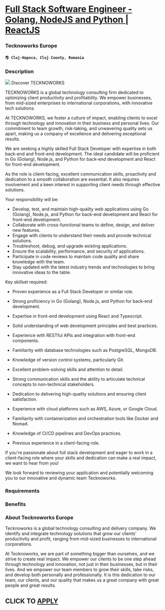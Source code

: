 # [Full Stack Software Engineer - Golang, NodeJS and Python | ReactJS](https://www.remotewlb.com/apply/full-stack-software-engineer-golang-nodejs-and-python-reactjs-110352)  
### Tecknoworks Europe  
#### `🌎 Cluj-Napoca, Cluj County, Romania`  

### **Description**

![](https://workablehr.s3.amazonaws.com/uploads/photos/543166/6b89cdaa51d138dd0a2e5ec425b83524.png) Discover TECKNOWORKS

TECKNOWORKS is a global technology consulting firm dedicated to optimizing client productivity and profitability. We empower businesses, from mid-sized enterprises to international corporations, with innovative tech solutions.

At TECKNOWORKS, we foster a culture of impact, enabling clients to excel through technology and innovation in their business and personal lives. Our commitment to team growth, risk-taking, and unwavering quality sets us apart, making us a company of excellence and delivering exceptional results.

We are seeking a highly skilled Full Stack Developer with expertise in both back-end and front-end development. The ideal candidate will be proficient in Go (Golang), Node.js, and Python for back-end development and React for front-end development.

As the role is client-facing, excellent communication skills, proactivity and dedication to a smooth collaboration are essential. It also requires involvement and a keen interest in supporting client needs through effective solutions.

Your responsibility will be:

  * Develop, test, and maintain high-quality web applications using Go (Golang), Node.js, and Python for back-end development and React for front-end development. 
  * Collaborate with cross-functional teams to define, design, and deliver new features. 
  * Engage with clients to understand their needs and provide technical solutions. 
  * Troubleshoot, debug, and upgrade existing applications. 
  * Ensure the scalability, performance, and security of applications. 
  * Participate in code reviews to maintain code quality and share knowledge with the team. 
  * Stay updated with the latest industry trends and technologies to bring innovative ideas to the table. 

Key skillset required:

  * Proven experience as a Full Stack Developer or similar role. 

  * Strong proficiency in Go (Golang), Node.js, and Python for back-end development. 
  * Expertise in front-end development using React and Typescript. 
  * Solid understanding of web development principles and best practices. 
  * Experience with RESTful APIs and integration with front-end components. 
  * Familiarity with database technologies such as PostgreSQL, MongoDB. 
  * Knowledge of version control systems, particularly Git. 
  * Excellent problem-solving skills and attention to detail. 
  * Strong communication skills and the ability to articulate technical concepts to non-technical stakeholders. 
  * Dedication to delivering high-quality solutions and ensuring client satisfaction. 
  * Experience with cloud platforms such as AWS, Azure, or Google Cloud. 
  * Familiarity with containerization and orchestration tools like Docker and Nomad. 
  * Knowledge of CI/CD pipelines and DevOps practices. 
  * Previous experience in a client-facing role. 

If you're passionate about full stack development and eager to work in a client-facing role where your skills and dedication can make a real impact, we want to hear from you!

We look forward to reviewing your application and potentially welcoming you to our innovative and dynamic team Tecknoworks.

### **Requirements**

###  **Benefits**

###  **About Tecknoworks Europe**

Tecknoworks is a global technology consulting and delivery company. We identify and integrate technology solutions that grow our clients’ productivity and profit, ranging from mid-sized businesses to international corporations.

At Tecknoworks, we are part of something bigger than ourselves, and we strive to create real impact. We empower our clients to be one step ahead through technology and innovation, not just in their businesses, but in their lives. And we empower our team members to grow their skills, take risks, and develop both personally and professionally. It is this dedication to our team, our clients, and our quality that makes us a great company with great people and great results.

  
## CLICK TO [APPLY](https://www.remotewlb.com/apply/full-stack-software-engineer-golang-nodejs-and-python-reactjs-110352)

